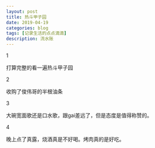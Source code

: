 ```yaml
---
layout: post
title: 热斗甲子园
date: 2019-04-19
categories: blog
tags: [记录生活的点点滴滴]
description: 流水账
---
```


1 

打算完整的看一遍热斗甲子园

2

收购了俊伟哥的半根油条

3

大碗宽面歌还是口水歌，跟gai差远了，但是态度是值得称赞的。

4

晚上点了真露，烧酒真是不好喝。烤肉真的是好吃。














